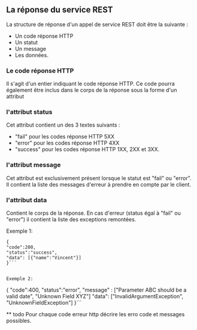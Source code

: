 ## La réponse du service REST
La structure de réponse d'un appel de service REST doit être la suivante :

- Un code réponse HTTP
- Un statut
- Un message
- Les données.

### Le code réponse HTTP
Il s'agit d'un entier indiquant le code réponse HTTP. Ce code pourra également être inclus dans le corps de la réponse sous la forme d'un attribut

### l'attribut status
Cet attribut contient un des 3 textes suivants :
- "fail" pour les codes réponse HTTP 5XX
- "error" pour les codes réponse HTTP 4XX
- "success" pour les codes réponse HTTP 1XX, 2XX et 3XX.

### l'attribut message
Cet attribut est exclusivement présent lorsque le statut est "fail" ou "error". Il contient la liste des messages d'erreur à prendre en compte par le client.

### l'attribut data
Contient le corps de la réponse. En cas d'erreur (status égal à "fail" ou "error") il contient la liste des exceptions remontées.

Exemple 1:
```
{
"code":200,
"status":"success",
"data": [{"name":"Vincent"}]
}```


Exemple 2:
```
{
"code":400,
"status":"error",
"message" : ["Parameter ABC should be a valid date", "Unknown Field XYZ"]
"data": ["InvalidArgumentException", "UnknownFieldException"]
}```


** todo Pour chaque code erreur http décrire les erro code et messages possibles.